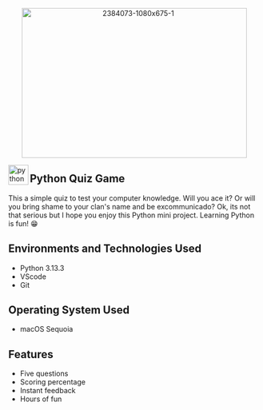 <p align="center">
<img width="450" height="300" alt="2384073-1080x675-1" src= "https://github.com/user-attachments/assets/b2d641e0-169c-4015-82cd-8e93820bf912"
</p>




<img align="left" src="https://cdn.jsdelivr.net/gh/devicons/devicon/icons/python/python-original.svg" height="40" alt="python logo"  /> <h2>Python Quiz Game</h2>

<p> This a simple quiz to test your computer knowledge. Will you ace it? Or will you bring shame to your clan's name and be excommunicado? Ok, its not that serious but I hope you enjoy this Python mini project. Learning Python is fun! 😁
<br />

<h2>Environments and Technologies Used</h2>

- Python 3.13.3
- VScode
- Git

<h2>Operating System Used </h2>

- macOS Sequoia

<h2>Features</h2>

- Five questions
- Scoring percentage
- Instant feedback
- Hours of fun
